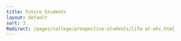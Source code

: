 ```yaml
---
title: Future Students
layout: default
sort: 3
Redirect: /pages/college/prospective-students/life-at-ohc.html
---
```

